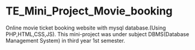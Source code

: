 # TE_Mini_Project_Movie_booking
Online movie ticket booking website with mysql database.(Using PHP,HTML,CSS,JS).
This mini-project was under subject DBMS(Database Management System) in third year 1st semester.

